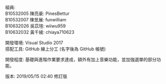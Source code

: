 組員:   
B10532005 陳亮豪: PinesBettur  
B10532007 陳昱展: funwilliam  
B10632026 吳苡瑄: wiiwu959  
B10632032 黃千綾: chiaya710623

開發環境: Visual Studio 2017  
搭配工具: GitHub 線上分工 (名字後為 GitHub 帳號)

開發程度: 基礎與進階作業要求達成，額外有加上音樂功能，並加強選單的部分功能。

版本: 2019/05/15 02:40 修訂版
